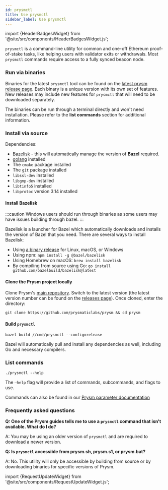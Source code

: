 ```yaml
---
id: prysmctl
title: Use prysmctl
sidebar_label: Use prysmctl
---
```


import {HeaderBadgesWidget} from '@site/src/components/HeaderBadgesWidget.js';

<HeaderBadgesWidget commaDelimitedContributors="James" lastVerifiedDateString="February 23rd, 2023" lastVerifiedVersionString="v3.2.0"/>

`prysmctl` is a command-line utility for common and one-off Ethereum proof-of-stake tasks, like helping users with validator exits or withdrawals. Most `prysmctl` commands require access to a fully synced beacon node.


### Run via binaries

Binaries for the latest `prysmctl` tool can be found on the [latest prysm release page](https://github.com/prysmaticlabs/prysm/releases). Each binary is a unique version with its own set of features. New releases may include new features for `prysmctl` that will need to be downloaded separately.

The binaries can be run through a terminal directly and won't need installation. Please refer to the **list commands** section for additional information.

### Install via source

Dependencies:

- [Bazelisk](https://bazel.build/install/bazelisk) - this will automatically manage the version of **Bazel** required.
- [golang](https://go.dev/) installed
- The `cmake` package installed
- The `git` package installed
- `libssl-dev` installed
- `libgmp-dev` installed
- `libtinfo5` installed
- `libprotoc` version 3.14 installed

#### Install Bazelisk

:::caution
    Windows users should run through binaries as some users may have issues building through bazel. 
:::

Bazelisk is a launcher for Bazel which automatically downloads and installs the version of Bazel that you need. There are several ways to install Bazelisk:

- Using [a binary release](https://github.com/bazelbuild/bazelisk/releases) for Linux, macOS, or Windows
- Using npm: `npm install -g @bazel/bazelisk`
- Using Homebrew on macOS: `brew install bazelisk`
- By compiling from source using Go: `go install github.com/bazelbuild/bazelisk@latest`

#### Clone the Prysm project locally

Clone Prysm's [main repository](https://github.com/prysmaticlabs/prysm). Switch to the latest version (the latest version number can be found on the [releases page](https://github.com/prysmaticlabs/prysm/releases)). Once cloned, enter the directory:

`git clone https://github.com/prysmaticlabs/prysm && cd prysm`

#### Build `prysmctl`

`bazel build //cmd/prysmctl --config=release`

Bazel will automatically pull and install any dependencies as well, including Go and necessary compilers.

### List commands

```
./prysmctl --help
```

The `—help` flag will provide a list of commands, subcommands, and flags to use.

Commands can also be found in our [Prysm parameter documentation](https://docs.prylabs.network/docs/prysm-usage/parameters)

### Frequently asked questions

**Q: One of the Prysm guides tells me to use a `prysmctl` command that isn't available. What do I do?**

A: You may be using an older version of `prysmctl` and are required to download a newer version. 

**Q: Is `prysmctl` accessible from prysm.sh, prysm.s1, or prysm.bat?**

A: No. This utility will only be accessible by building from source or by downloading binaries for specific versions of Prysm.

import {RequestUpdateWidget} from '@site/src/components/RequestUpdateWidget.js';

<RequestUpdateWidget />